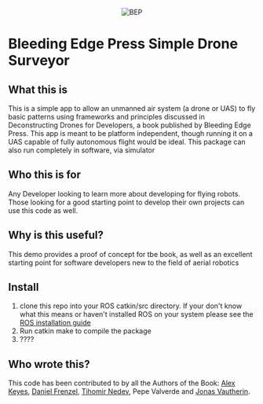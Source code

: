 <p align="center"><img src="http://bleedingedgepress.com/wp-content/uploads/2016/03/BEP_Header.png" alt="BEP"/></p>

# Bleeding Edge Press Simple Drone Surveyor

## What this is
This is a simple app to allow an unmanned air system (a drone or UAS) to fly basic patterns using frameworks and principles discussed in Deconstructing Drones for Developers, a book published by Bleeding Edge Press.  This app is meant to be platform independent, though running it on a UAS capable of fully autonomous flight would be ideal.  This package can also run completely in software, via simulator  

## Who this is for
Any Developer looking to learn more about developing for flying robots.  Those looking for a good starting point to develop their own projects can use this code as well.  

## Why is this useful?
This demo provides a proof of concept for tbe book, as well as an excellent starting point for software developers new to the field of aerial robotics  

## Install 

1. clone this repo into your ROS catkin/src directory. If your don't know what this means or haven't installed ROS on your system please see the [ROS installation guide](http://wiki.ros.org/ROS/Installation) 
2. Run catkin make to compile the package
3. ????

## Who wrote this?
  This code has been contributed to by all the Authors of the Book: 
  [Alex Keyes](https://github.com/Alex-Keyes), [Daniel Frenzel](https://github.com/dgrat), [Tihomir Nedev](https://github.com/tnedev), Pepe Valverde and [Jonas Vautherin](https://github.com/JonasVautherin).  


  

